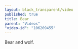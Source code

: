 ```yaml
---
layout: black_transparent/video
published: true
title: Bear
parent: "Videos"
"video-id": "106209455"
---
```


Bear and wolf.